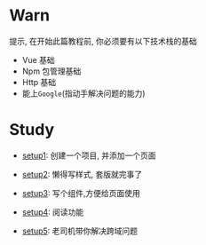 # Warn

提示, 在开始此篇教程前, 你必须要有以下技术栈的基础

- Vue 基础
- Npm 包管理基础
- Http 基础
- 能上`Google`(指动手解决问题的能力)

# Study


- [setup1](./setup1.md): 创建一个项目, 并添加一个页面

- [setup2](./setup2.md): 懒得写样式, 套版就完事了

- [setup3](./setup3.md): 写个组件,方便给页面使用

- [setup4](./setup4.md): 阅读功能

- [setup5](./setup5.md): 老司机带你解决跨域问题